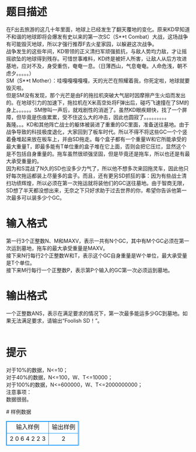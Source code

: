 # 

 
 # 题目描述 
<p>
在F出去旅游的这几十年里面，地球上已经发生了翻天覆地的变化。原来KD早知道不和谐的地球即将会爆发有史以来的第一次SC（S**t Combat）大战，这场战争有可能毁灭地球，所以才强行推荐F去火星家园，以躲避这次战争。<br>战争发生的这些年间，KD带领的正义清扫军顽强抵抗，与敌人势均力敌，才让摇摇欲坠的地球得到残存。可惜世事难料，KD终是被奸人所害，让敌人从后方攻进基地，应对不及，身受重伤，奄奄一息。（日薄西山，气息奄奄。人命危浅，朝不虑夕。。。。。）<br>SM（S**t Mother）：哇嘎嘎嘎嘎嘎，天的光芒在照耀着我，你死定啦，地球就要毁灭啦。<br>但是SM没有发现，那个光芒是由F的拖拉机突破大气层时因摩擦产生火焰而发出的。在地球引力的加速下，拖拉机在X米高空处将F弹出后，碰巧飞速撞在了SM的身上。。。。。。SM惨叫一声后，就戏剧性的消逝了。虽然KD眼疾翅快，找了一个屏障，但毕竟是伤痕累累，受不住这么大的冲击，因此也圆寂了。。。。。。。。。<br>轰隆。。。KD和其他阵亡战士的躯体被装进了重重的GC里面，准备送往墓地。由于战争导致的科技极度退化，大家回到了板车时代。所以不得不将这些GC一个个竖着叠堆起来放在板车上，并由SD拖走。每个盒子都有一个重量W和它所能承受的最大重量T，即最多能有T单位重的盒子堆在它上面，否则会把它压烂，显然这个是不包括自身重量的。拖车虽然很顽强坚固，但是毕竟还是拖车，所以也还是有最大承受重量的。<br>因为和S混战了N久的SD也没多少力气了，所以他不想多次来回拖灵车，因此他只好每次拖运都装上尽量多的盒子。而且，还有更另SD抓狂的事：因为有些战士清扫功绩辉煌，所以必须在第一次拖运就将装他们的GC送往墓地。由于智商无限，SD想了半天都没想出来，无奈之下只好求助于过去世界的你，希望你告诉他第一次最多可以装多少个GC。<br></p> 

 
 # 输入格式 
<p>
第一行3个正整数N、M和MAXV，表示一共有N个GC，其中有M个GC必须在第一次运到墓地，拖车的最大承受重量是MAXV。<br>接下来N行每行2个正整数W和T，表示这个GC自身重量是W个单位，最大承受量是T个单位。<br>接下来M行每行一个正整数P，表示第P个输入的GC第一次必须运到墓地。<br></p> 

 
 # 输出格式 
<p>
一个正整数ANS，表示在满足要求的情况下，第一次最多能运多少GC到墓地。如果无法满足要求，请输出“Foolish SD！”。<br><br></p> 

 
 # 提示 
<p>
对于10%的数据，N<=10；<br>对于40%的数据，N<=100，W、T<=10000；<br>对于100%的数据，N<=600000，W、T<=2000000000；<br>注意事项：<br>数据很弱。<br></p> 
# 样例数据
<style>
        table,table tr th, table tr td { border:1px solid #0094ff; }
        table { width: 200px; min-height: 25px; line-height: 25px; text-align: center; border-collapse: collapse;}   
    </style>
<table>
	<tr>
		<td>输入样例</td>
		<td>输出样例</td>
	</tr>
<tr><td>2 0 6
4 2
2 3
</td><td>2</td></tr></table>
